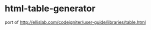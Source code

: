 html-table-generator
====================

port of http://ellislab.com/codeigniter/user-guide/libraries/table.html
